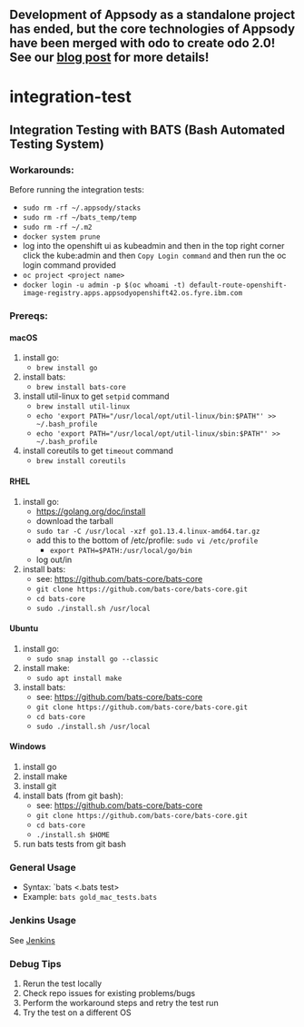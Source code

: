 ## Development of Appsody as a standalone project has ended, but the core technologies of Appsody have been merged with odo to create odo 2.0! See our [blog post](https://appsody.dev/blogs/DevelopmentEnded) for more details!

# integration-test
## Integration Testing with BATS (Bash Automated Testing System)
### Workarounds:
Before running the integration tests:
- `sudo rm -rf ~/.appsody/stacks`
- `sudo rm -rf ~/bats_temp/temp`
- `sudo rm -rf ~/.m2`
- `docker system prune`
- log into the openshift ui as kubeadmin and then in the top right corner click the kube:admin and then `Copy Login command` and then run the oc login command provided
- `oc project <project name>`
- `docker login -u admin -p $(oc whoami -t) default-route-openshift-image-registry.apps.appsodyopenshift42.os.fyre.ibm.com`
### Prereqs:
#### macOS
1. install go:
    - `brew install go`
1. install bats:
    - `brew install bats-core`
1. install util-linux to get `setpid` command
    - `brew install util-linux`
    - `echo 'export PATH="/usr/local/opt/util-linux/bin:$PATH"' >> ~/.bash_profile`
    - `echo 'export PATH="/usr/local/opt/util-linux/sbin:$PATH"' >> ~/.bash_profile`
1. install coreutils to get `timeout` command
    - `brew install coreutils`
#### RHEL
1. install go:
    - https://golang.org/doc/install
    - download the tarball
    - `sudo tar -C /usr/local -xzf go1.13.4.linux-amd64.tar.gz`
    -  add this to the bottom of /etc/profile: `sudo vi /etc/profile`
        - `export PATH=$PATH:/usr/local/go/bin`
    - log out/in
1. install bats:
    - see: https://github.com/bats-core/bats-core
    - `git clone https://github.com/bats-core/bats-core.git`
    - `cd bats-core`
    - `sudo ./install.sh /usr/local`
#### Ubuntu
1. install go:
    - `sudo snap install go --classic`
1. install make:
    - `sudo apt install make`
1. install bats:
    - see: https://github.com/bats-core/bats-core
    - `git clone https://github.com/bats-core/bats-core.git`
    - `cd bats-core`
    - `sudo ./install.sh /usr/local`

#### Windows
1. install go
1. install make
1. install git
1. install bats (from git bash):
    - see: https://github.com/bats-core/bats-core
    - `git clone https://github.com/bats-core/bats-core.git`
    - `cd bats-core`
    - `./install.sh $HOME`
1. run bats tests from git bash
### General Usage
- Syntax: `bats <.bats test>
- Example: `bats gold_mac_tests.bats`
### Jenkins Usage
See [Jenkins](https://github.com/appsody/integration-test/blob/master/docs/JENKINS.md)
### Debug Tips
1. Rerun the test locally
1. Check repo issues for existing problems/bugs
1. Perform the workaround steps and retry the test run
1. Try the test on a different OS
